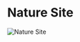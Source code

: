 <h1>Nature Site</h1>
<img src="![image](https://user-images.githubusercontent.com/87427194/146197136-125986df-18a5-4cce-a2c3-12a143a833c7.png)
" alt="Nature Site" title="NATURE SITE"/>
